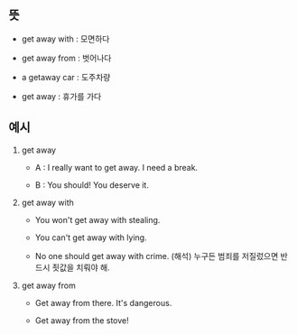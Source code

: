 ## 뜻

- get away with : 모면하다
- get away from : 벗어나다

- a getaway car : 도주차량
- get away : 휴가를 가다


## 예시 

1. get away

    - A : I really want to get away. I need a break.

    - B : You should! You deserve it.

2. get away with

    - You won't get away with stealing.

    - You can't get away with lying.

    - No one should get away with crime. (해석) 누구든 범죄를 저질렀으면 반드시 죗값을 치뤄야 해.

3. get away from 

    - Get away from there. It's dangerous.

    - Get away from the stove!
